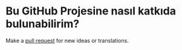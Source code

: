 # Bu GitHub Projesine nasıl katkıda bulunabilirim?

Make a [pull request](https://kaguwo.is-inside.me/EheGd9J8.png) for new ideas or translations.

